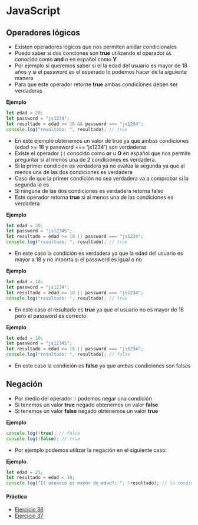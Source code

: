 # JavaScript

## Operadores lógicos

- Existen operadores lógicos que nos permiten anidar condicionales
- Puedo saber si dos conciones son **true** utilizando el operador `&&` conocido como **and** o en español como **Y**
- Por ejemplo si queremos saber si el la edad del usuario es mayor de 18 años y si el password es el esperado lo podemos hacer de la siguiente manera
- Para que este operador retorne **true** ambas condiciones deben ser verdaderas

**Ejemplo**

```js
let edad = 20;
let password = "js1234";
let resultado = edad >= 18 && password === "js1234";
console.log("resultado: ", resultado); // true
```

- En este ejemplo obtenemos un valor de true ya que ambas condiciones (edad >= 18 y password === 'js1234') son verdaderas
- Existe el operador `||` conocido como **or** u **O** en español que nos permite preguntar si al menos una de 2 condiciones es verdadera.
- Si la primer condición es verdadera ya no evalúa la segunda ya que al menos una de las dos condiciones es verdadera
- Caso de que la primer condición no sea verdadera va a comprobar si la segunda lo es
- Si ninguna de las dos condiciones es verdadera retorna falso
- Este operador retorna **true** si al menos una de las condiciones es verdadera

**Ejemplo**

```js
let edad = 20;
let password = "js12345";
let resultado = edad >= 18 || password === "js1234";
console.log("resultado: ", resultado); // true
```

- En este caso la condición es verdadera ya que la edad del usuario es mayor a 18 y no importa si el password es igual o no

**Ejemplo**

```js
let edad = 10;
let password = "js1234";
let resultado = edad >= 18 || password === "js1234";
console.log("resultado: ", resultado); // true
```

- En este caso el resultado es **true** ya que el usuario no es mayor de 18 pero el password es correcto

**Ejemplo**

```js
let edad = 10;
let password = "js12345";
let resultado = edad >= 18 || password === "js1234";
console.log("resultado: ", resultado); // false
```

- En este caso la condición es **false** ya que ambas condiciones son falsas

## Negación

- Por medio del operador `!` podemos negar una condición
- Si tenemos un valor **true** negado obtenemos un valor **false**
- Si tenemos un valor **false** negado obtenemos un valor **true**

**Ejemplo**

```js
console.log(!true); // false
console.log(!false); // true
```

- Por ejemplo podemos utilizar la negación en el siguiente caso:

**Ejemplo**

```js
let edad = 21;
let resultado = edad < 18;
console.log("El usuario es mayor de edad?: ", !resultado); // la condición es false pero al negarla pasa a ser verdadera
```

#### Práctica

- [Ejercicio 36](../ejercicios/consignas/js/ej36.md)
- [Ejercicio 37](../ejercicios/consignas/js/ej37.md)
